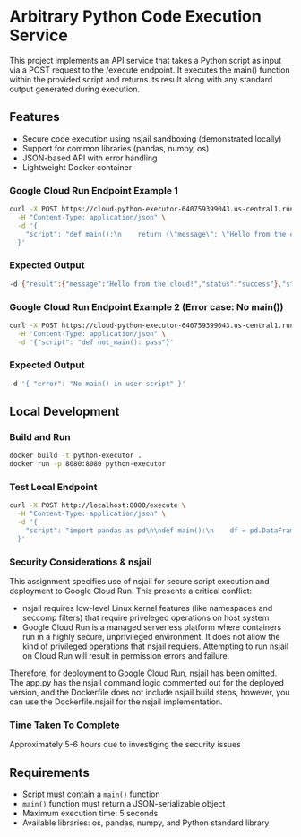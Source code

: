 # Arbitrary Python Code Execution Service

This project implements an API service that takes a Python script as input via a POST request to the /execute endpoint. It executes the main() function within the provided script and returns its result along with any standard output generated during execution.

## Features
- Secure code execution using nsjail sandboxing (demonstrated locally)
- Support for common libraries (pandas, numpy, os)
- JSON-based API with error handling
- Lightweight Docker container


### Google Cloud Run Endpoint Example 1
```bash
curl -X POST https://cloud-python-executor-640759399043.us-central1.run.app/execute \
  -H "Content-Type: application/json" \
  -d '{
    "script": "def main():\n    return {\"message\": \"Hello from the cloud!\", \"status\": \"success\"}"
  }'
```
### Expected Output
```bash
-d {"result":{"message":"Hello from the cloud!","status":"success"},"stdout":""}
```

### Google Cloud Run Endpoint Example 2 (Error case: No main())

```bash
curl -X POST https://cloud-python-executor-640759399043.us-central1.run.app/execute \
  -H "Content-Type: application/json" \
  -d '{"script": "def not_main(): pass"}'
```
### Expected Output
```bash
-d '{ "error": "No main() in user script" }'
```

## Local Development

### Build and Run
```bash
docker build -t python-executor .
docker run -p 8080:8080 python-executor
```

### Test Local Endpoint
```bash
curl -X POST http://localhost:8080/execute \
  -H "Content-Type: application/json" \
  -d '{
    "script": "import pandas as pd\n\ndef main():\n    df = pd.DataFrame({\"a\": [1, 2, 3]})\n    print(\"DataFrame created\")\n    return {\"sum\": df[\"a\"].sum(), \"shape\": df.shape}"
  }'
```

### Security Considerations & nsjail
This assignment specifies use of nsjail for secure script execution and deployment to Google Cloud Run. This presents a critical conflict:
- nsjail requires low-level Linux kernel features (like namespaces and seccomp filters) that require priveleged operations on host system
- Google Cloud Run is a managed serverless platform where containers run in a highly secure, unprivileged environment. It does not allow the kind of privileged operations that nsjail requiers. Attempting to run nsjail on Cloud Run will result in permission errors and failure. 

Therefore, for deployment to Google Cloud Run, nsjail has been omitted. The app.py has the nsjail command logic commented out for the deployed version, and the Dockerfile does not include nsjail build steps, however, you can use the Dockerfile.nsjail for the nsjail implementation.

### Time Taken To Complete
Approximately 5-6 hours due to investiging the security issues

## Requirements
- Script must contain a `main()` function
- `main()` function must return a JSON-serializable object
- Maximum execution time: 5 seconds
- Available libraries: os, pandas, numpy, and Python standard library

